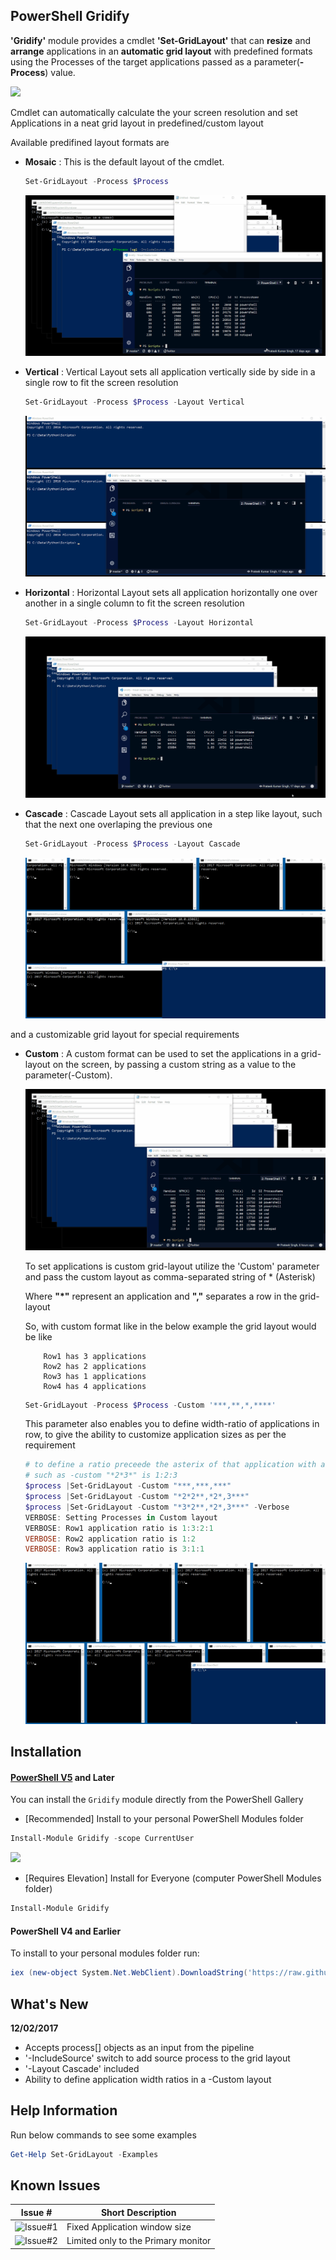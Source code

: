 PowerShell Gridify
-

**'Gridify'** module provides a cmdlet **'Set-GridLayout'** that can **resize** and **arrange** applications in an **automatic grid layout** with predefined formats using the Processes of the target applications passed as a parameter(**-Process**) value.

![](https://raw.githubusercontent.com/PrateekKumarSingh/Gridify/master/Images/mosaic2.jpg)

Cmdlet can automatically calculate the your screen resolution and set Applications in a neat grid layout in predefined/custom layout

Available predifined layout formats are

* **Mosaic** : This is the default layout of the cmdlet.

    ```PowerShell
    Set-GridLayout -Process $Process
    ```


    <img src="https://raw.githubusercontent.com/PrateekKumarSingh/Gridify/master/Images/Mosaic.gif">

* **Vertical** : Vertical Layout sets all application vertically side by side in a single row to fit the screen resolution

    ```PowerShell
    Set-GridLayout -Process $Process -Layout Vertical
    ```

    <img src="https://raw.githubusercontent.com/PrateekKumarSingh/Gridify/master/Images/Vertical.gif">

* **Horizontal** : Horizontal Layout sets all application horizontally one over another in a single column to fit the screen resolution

    ```PowerShell
    Set-GridLayout -Process $Process -Layout Horizontal
    ```
    <img src="https://raw.githubusercontent.com/PrateekKumarSingh/Gridify/master/Images/Horizontal.gif">
* **Cascade** : Cascade Layout sets all application in a step like layout, such that the next one overlaping the previous one

    ```PowerShell
    Set-GridLayout -Process $Process -Layout Cascade
    ```
    <img src="https://raw.githubusercontent.com/PrateekKumarSingh/Gridify/master/Images/Cascade.gif">

and a customizable grid layout for special requirements

* **Custom** : A custom format can  be used to set the applications in a grid-layout on the screen, by passing a custom string as a value to the parameter(-Custom).

    <img src="https://raw.githubusercontent.com/PrateekKumarSingh/Gridify/master/Images/CustomMosaic.gif">

    To set applications is custom grid-layout utilize the 'Custom' parameter and pass the custom layout as comma-separated string of * (Asterisk)

    Where **"*"** represent an application and **","** separates a row in the grid-layout

    So, with custom format like in the below example the grid layout would be like
    ```
        Row1 has 3 applications
        Row2 has 2 applications
        Row3 has 1 applications
        Row4 has 4 applications
    ```

    ```PowerShell
    Set-GridLayout -Process $Process -Custom '***,**,*,****'
    ```

    This parameter also enables you to define width-ratio of applications in row, to give the ability to customize application sizes as per the requirement

    ```PowerShell
    # to define a ratio preceede the asterix of that application with a number
    # such as -custom "*2*3*" is 1:2:3
    $process |Set-GridLayout -Custom "***,***,***"
    $process |Set-GridLayout -Custom "*2*2**,*2*,3***"
    $process |Set-GridLayout -Custom "*3*2**,*2*,3***" -Verbose
    VERBOSE: Setting Processes in Custom layout
    VERBOSE: Row1 application ratio is 1:3:2:1
    VERBOSE: Row2 application ratio is 1:2
    VERBOSE: Row3 application ratio is 3:1:1
    ```

    <img src="https://raw.githubusercontent.com/PrateekKumarSingh/Gridify/master/Images/CustomRatio.gif">


 Installation
 -
 #### [PowerShell V5](https://www.microsoft.com/en-us/download/details.aspx?id=50395) and Later
 You can install the `Gridify` module directly from the PowerShell Gallery

 * [Recommended] Install to your personal PowerShell Modules folder
 ```PowerShell
 Install-Module Gridify -scope CurrentUser
 ```

 ![](https://raw.githubusercontent.com/PrateekKumarSingh/Gridify/master/Images/Installation_v5.jpg)

 * [Requires Elevation] Install for Everyone (computer PowerShell Modules folder)
 ```PowerShell
 Install-Module Gridify
 ```

 #### PowerShell V4 and Earlier
 To install to your personal modules folder run:

 ```PowerShell
 iex (new-object System.Net.WebClient).DownloadString('https://raw.githubusercontent.com/PrateekKumarSingh/Gridify/master/Install.ps1')
 ```

What's New
-
**12/02/2017**
* Accepts process[] objects as an input from the pipeline
* '-IncludeSource' switch to add source process to the grid layout
* '-Layout Cascade' included
* Ability to define application width ratios in a -Custom layout

Help Information
-
Run below commands to see some examples
```PowerShell
Get-Help Set-GridLayout -Examples
```


Known Issues
-

Issue # | Short Description
---------|----------
![Issue#1](https://github.com/PrateekKumarSingh/Gridify/issues/1) | Fixed Application window size
![Issue#2](https://github.com/PrateekKumarSingh/Gridify/issues/2) | Limited only to the Primary monitor
